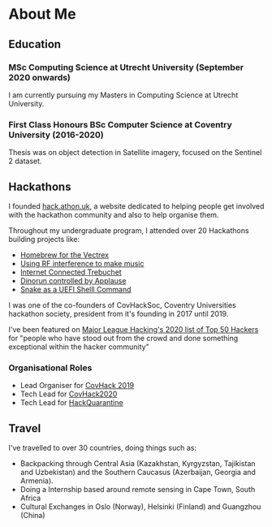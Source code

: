# About Me

## Education

### MSc Computing Science at Utrecht University (September 2020 onwards)

I am currently pursuing my Masters in Computing Science at Utrecht University.

### First Class Honours BSc Computer Science at Coventry University (2016-2020)

Thesis was on object detection in Satellite imagery, focused on the Sentinel 2 dataset.

## Hackathons

I founded [hack.athon.uk](https://hack.athon.uk), a website dedicated to helping
people get involved with the hackathon community and also to help organise them.

Throughout my undergraduate program, I attended over 20 Hackathons building
projects like:

* [Homebrew for the Vectrex](https://devpost.com/software/goose-v-velociraptors)
* [Using RF interference to make music](https://devpost.com/software/dj-whitenoize)
* [Internet Connected Trebuchet](https://devpost.com/software/internet-of-flings)
* [Dinorun controlled by Applause](https://devpost.com/software/applause-review)
* [Snake as a UEFI Shelll Command](https://devpost.com/software/uefi-worm)

I was one of the co-founders of CovHackSoc, Coventry Universities hackathon
society, president from it's founding in 2017 until 2019.

I've been featured on [Major League Hacking's 2020 list of Top 50 Hackers](https://top.mlh.io/2020/profiles/beowulf-horn)
for "people who have stood out from the crowd and done something exceptional
within the hacker community"

### Organisational Roles

* Lead Organiser for [CovHack 2019](https://web.archive.org/web/20190322160452/https://covhack.org/)
* Tech Lead for [CovHack2020](https://web.archive.org/web/20200301172154/https://covhack.org/)
* Tech Lead for [HackQuarantine](https://hackquarantine.com)


## Travel

I've travelled to over 30 countries, doing things such as:

* Backpacking through Central Asia (Kazakhstan, Kyrgyzstan, Tajikistan and Uzbekistan) and the Southern Caucasus (Azerbaijan, Georgia and Armenia).
* Doing a Internship based around remote sensing in Cape Town, South Africa
* Cultural Exchanges in Oslo (Norway), Helsinki (Finland) and Guangzhou (China)
